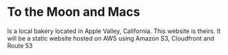# To the Moon and Macs

Is a local bakery located in Apple Valley, California. This website is theirs. It will be a static website hosted on AWS using Amazon S3, Cloudfront and Route 53